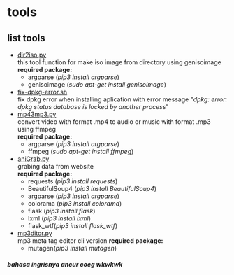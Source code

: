 # tools
## list tools
+ [dir2iso.py](https://github.com/nabil48/tools/blob/master/dir2iso.py)  
    this tool function for make iso image from directory using genisoimage  
    **required package:**
    + argparse (*pip3 install argparse*)
    + genisoimage (*sudo apt-get install genisoimage*)
+ [fix-dpkg-error.sh](https://github.com/nabil48/tools/blob/master/fix-dpkg-error.sh)  
    fix dpkg error when installing aplication with error message "*dpkg: error: dpkg status database is locked by another process*"
+ [mp43mp3.py](https://github.com/nabil48/tools/blob/master/mp42mp3.py)  
    convert video with format .mp4 to audio or music with format .mp3 using ffmpeg  
    **required package:**
    + argparse (*pip3 install argparse*)
    + ffmpeg (*sudo apt-get install ffmpeg*)
+ [aniGrab.py](https://github.com/nabil48/tools/tree/master/anigrab)  
    grabing data from website  
    **required package:**
    + requests (*pip3 install requests*)
    + BeautifulSoup4 (*pip3 install BeautifulSoup4*)
    + argparse (*pip3 install argparse*)
    + colorama (*pip3 install colorama*)
    + flask (*pip3 install flask*)
    + lxml (*pip3 install lxml*)
    + flask_wtf(*pip3 install flask_wtf*)
+  [mp3ditor.py](https://github.com/nabil48/tools/blob/master/mp3ditor.py)   
    mp3 meta tag editor cli version
    **required package:**
    + mutagen(*pip3 install mutagen*)
##### bahasa ingrisnya ancur coeg wkwkwk